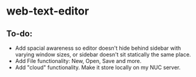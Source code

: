 # web-text-editor
## To-do:
- Add spacial awareness so editor doesn't hide behind sidebar with varying window sizes, or sidebar doesn't sit statically the same place.
- Add File functionality: New, Open, Save and more.
- Add "cloud" functionality. Make it store locally on my NUC server.
